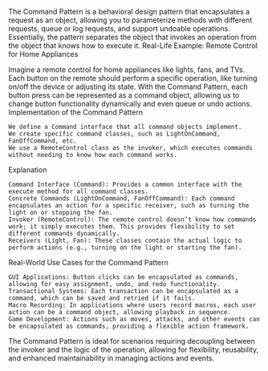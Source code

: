 The Command Pattern is a behavioral design pattern that encapsulates a request as an object, allowing you to parameterize methods with different requests, queue or log requests, and support undoable operations. Essentially, the pattern separates the object that invokes an operation from the object that knows how to execute it.
Real-Life Example: Remote Control for Home Appliances

Imagine a remote control for home appliances like lights, fans, and TVs. Each button on the remote should perform a specific operation, like turning on/off the device or adjusting its state. With the Command Pattern, each button press can be represented as a command object, allowing us to change button functionality dynamically and even queue or undo actions.
Implementation of the Command Pattern

    We define a Command interface that all command objects implement.
    We create specific command classes, such as LightOnCommand, FanOffCommand, etc.
    We use a RemoteControl class as the invoker, which executes commands without needing to know how each command works.

Explanation

    Command Interface (Command): Provides a common interface with the execute method for all command classes.
    Concrete Commands (LightOnCommand, FanOffCommand): Each command encapsulates an action for a specific receiver, such as turning the light on or stopping the fan.
    Invoker (RemoteControl): The remote control doesn’t know how commands work; it simply executes them. This provides flexibility to set different commands dynamically.
    Receivers (Light, Fan): These classes contain the actual logic to perform actions (e.g., turning on the light or starting the fan).

Real-World Use Cases for the Command Pattern

    GUI Applications: Button clicks can be encapsulated as commands, allowing for easy assignment, undo, and redo functionality.
    Transactional Systems: Each transaction can be encapsulated as a command, which can be saved and retried if it fails.
    Macro Recording: In applications where users record macros, each user action can be a command object, allowing playback in sequence.
    Game Development: Actions such as moves, attacks, and other events can be encapsulated as commands, providing a flexible action framework.

The Command Pattern is ideal for scenarios requiring decoupling between the invoker and the logic of the operation, allowing for flexibility, reusability, and enhanced maintainability in managing actions and events.